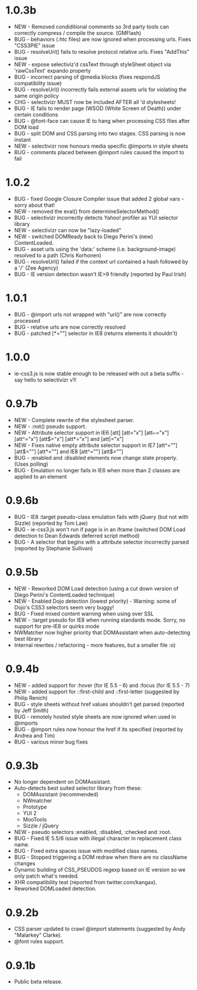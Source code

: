 # 1.0.3b
- NEW - Removed condiditional comments so 3rd party tools can correctly compress / compile the source. (GMFlash)
- BUG - behaviors (.htc files) are now ignored when processing urls. Fixes "CSS3PIE" issue
- BUG - resolveUrl() fails to resolve protocol relative urls. Fixes "AddThis" issue
- NEW - expose selectiviz'd cssText through styleSheet object via 'rawCssText' expando property
- BUG - incorrect parsing of @media blocks (fixes respondJS compatibility issue)
- BUG - resolveUrl() incorrectly fails external assets urls for violating the same origin policy
- CHG - selectivizr MUST now be included AFTER all <link>'d stylesheets!
- BUG - IE fails to render page (WSOD (White Screen of Death)) under certain conditions
- BUG - @font-face can cause IE to hang when processing CSS files after DOM load
- BUG - split DOM and CSS parsing into two stages. CSS parsing is now instant
- NEW - selectivizr now honours media specific @imports in style sheets
- BUG - comments placed between @import rules caused the import to fail

# 1.0.2
- BUG - fixed Google Closure Compiler issue that added 2 global vars - sorry about that!
- NEW - removed the eval() from determineSelectorMethod()
- BUG - selectivizr incorrectly detects Yahoo! profiler as YUI selector library
- NEW - selectivizr can now be "lazy-loaded"
- NEW - switched DOMReady back to Diego Perini's (new) ContentLoaded.
- BUG - asset urls using the 'data:' scheme (i.e. background-image) resolved to a path (Chris Korhonen)
- BUG - resolveUrl() failed if the context url contained a hash followed by a '/' (Zee Agency)
- BUG - IE version detection wasn't IE>9 friendly (reported by Paul Irish)

# 1.0.1
- BUG - @import urls not wrapped with "url()" are now correctly processed
- BUG - relative urls are now correctly resolved
- BUG - patched [*=""] selector in IE8 (returns elements it shouldn't)

# 1.0.0
- ie-css3.js is now stable enough to be released with out a beta suffix - say hello to selectivizr v1!

# 0.9.7b
- NEW - Complete rewrite of the stylesheet parser.
- NEW - :not() pseudo support.
- NEW - Attribute selector support in IE6 [att] [att="x"] [att~="x"] [att^="x"] [att$="x"] [att*="x"] and [att|="x"]
- NEW - Fixes native empty attribute selector support in IE7 [att^=""] [att$=""] [att*=""] and IE8 [att^=""] [att$=""]
- BUG - :enabled and :disabled elements now change state properly. (Uses polling)
- BUG - Emulation no longer fails in IE6 when more than 2 classes are applied to an element

# 0.9.6b
- BUG - IE8 :target pseudo-class emulation fails with jQuery (but not with Sizzle) (reported by Tom Law)
- BUG - ie-css3.js won't run if page is in an iframe (switched DOM Load detection to Dean Edwards deferred script method)
- BUG - A selector that begins with a attribute selector incorrectly parsed (reported by Stephanie Sullivan)

# 0.9.5b
- NEW - Reworked DOM Load detection (using a cut down version of Diego Perini's ContentLoaded technique)
- NEW - Enabled Dojo detection (lowest priority) - Warning: some of Dojo's CSS3 selectors seem very buggy!
- BUG - Fixed mixed content warning when using over SSL
- NEW - :target pseudo for IE8 when running standards mode. Sorry, no support for pre-IE8 or quirks mode
- NWMatcher now higher priority that DOMAssistant when auto-detecting best library
- Internal rewrites / refactoring - more features, but a smaller file :o)

# 0.9.4b
- NEW - added support for :hover (for IE 5.5 - 6) and :focus (for IE 5.5 - 7)
- NEW - added support for ::first-child and ::first-letter (suggested by Philip Renich)
- BUG - style sheets without href values shouldn't get parsed (reported by Jeff Smith)
- BUG - remotely hosted style sheets are now ignored when used in @imports
- BUG - @import rules now honour the <base> href if its specified (reported by Andrea and Tim)
- BUG - various minor bug fixes

# 0.9.3b
- No longer dependent on DOMAssistant.
- Auto-detects best suited selector library from these:
  - DOMAssistant (recommended)
  - NWmatcher
  - Prototype
  - YUI 2
  - MooTools
  - Sizzle / jQuery
- NEW - pseudo selectors :enabled, :disabled, :checked and :root.
- BUG - Fixed IE 5.5/6 issue with illegal character in replacement class name.
- BUG - Fixed extra spaces issue with modified class names.
- BUG - Stopped triggering a DOM redraw when there are no className changes
- Dynamic building of CSS_PSEUDOS regexp based on IE version so we only patch what's needed.
- XHR compatibility test (reported from twitter.com/kangax).
- Reworked DOMLoaded detection.

# 0.9.2b
- CSS parser updated to crawl @import statements (suggested by Andy "Malarkey" Clarke).
- @font rules support.

# 0.9.1b
- Public beta release.
